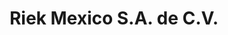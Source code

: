 ---
title: "Riek Mexico S.A. de C.V."
url: /toluca-de-lerdo/riek-mexico-s-a-de-c-v/
shop: electrónica
---